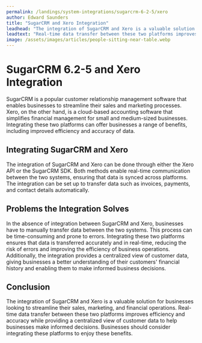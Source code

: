 ```yaml
---
permalink: /landings/system-integrations/sugarcrm-6-2-5/xero
author: Edward Saunders
title: "SugarCRM and Xero Integration"
leadhead: "The integration of SugarCRM and Xero is a valuable solution for businesses looking to streamline their sales, marketing, and financial operations"
leadtext: "Real-time data transfer between these two platforms improves efficiency and accuracy while providing a centralized view of customer data to help businesses make informed decisions. Businesses should consider integrating these platforms to enjoy these benefits."
image: /assets/images/articles/people-sitting-near-table.webp
---
```

<div class="arttext">	<h1>SugarCRM 6.2-5 and Xero Integration</h1>
	<p>SugarCRM is a popular customer relationship management software that enables businesses to streamline their sales and marketing processes. Xero, on the other hand, is a cloud-based accounting software that simplifies financial management for small and medium-sized businesses. Integrating these two platforms can offer businesses a range of benefits, including improved efficiency and accuracy of data.</p>
	<h2>Integrating SugarCRM and Xero</h2>
	<p>The integration of SugarCRM and Xero can be done through either the Xero API or the SugarCRM SDK. Both methods enable real-time communication between the two systems, ensuring that data is synced across platforms. The integration can be set up to transfer data such as invoices, payments, and contact details automatically.</p>
	<h2>Problems the Integration Solves</h2>
	<p>In the absence of integration between SugarCRM and Xero, businesses have to manually transfer data between the two systems. This process can be time-consuming and prone to errors. Integrating these two platforms ensures that data is transferred accurately and in real-time, reducing the risk of errors and improving the efficiency of business operations. Additionally, the integration provides a centralized view of customer data, giving businesses a better understanding of their customers' financial history and enabling them to make informed business decisions.</p>
	<h2>Conclusion</h2>
	<p>The integration of SugarCRM and Xero is a valuable solution for businesses looking to streamline their sales, marketing, and financial operations. Real-time data transfer between these two platforms improves efficiency and accuracy while providing a centralized view of customer data to help businesses make informed decisions. Businesses should consider integrating these platforms to enjoy these benefits.</p>
</div>